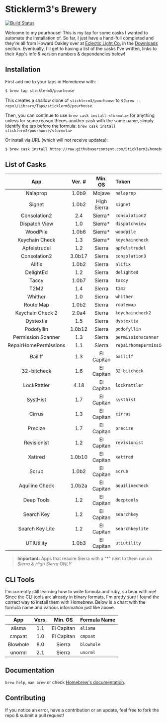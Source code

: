 # Sticklerm3's Brewery

[![Build Status](https://travis-ci.com/sticklerm3/homebrew-pourhouse.svg?branch=master)](https://travis-ci.com/sticklerm3/homebrew-pourhouse)

Welcome to my pourhouse! This is my tap for some casks I wanted to automate the installation of. So far, I just have a hand-full completed and they're all from Howard Oakley over at [Eclectic Light Co.][6f8d9867] in the [Downloads][02b6cdf0] section. Eventually, I'll get to having a list of the casks I've written, links to their App's info & version numbers & dependencies below!

## Installation

First add me to your taps in Homebrew with:

```sh
$ brew tap sticklerm3/pourhouse
```

This creates a shallow clone of `sticklerm3/pourhouse` to `$(brew --repo)/Library/Taps/sticklerm3/pourhouse`.

Then, you can continue to use `brew cask install <formula>` for anything unless for some reason theres another cask with the same name, simply identify the tap before the formula: `brew cask install sticklerm3/pourhouse/<formula>`

[6f8d9867]: https://eclecticlight.co "Eclectic Light Co"
[02b6cdf0]: https://eclecticlight.co/downloads/ "EC: Downloads"

Or install via URL (which will not receive updates):

```sh
$ brew cask install https://raw.githubusercontent.com/Sticklerm3/homebrew-pourhouse/master/Casks/<formula>.rb
```

## List of Casks

|          App          | Ver. # |   Min. OS   | Token                   |
| :-------------------: | :----: | :---------: | :---------------------- |
|       Nalaprop        | 1.0b9  |   Mojave    | `nalaprop`              |
|        Signet         | 1.0b2  | High Sierra | `signet`                |
|     Consolation2      |  2.4   |  Sierra\*   | `consolation2`          |
|     Dispatch View     |  1.0   |  Sierra\*   | `dispatchview`          |
|       WoodPile        | 1.0b6  |  Sierra\*   | `woodpile`              |
|    Keychain Check     |  1.3   |  Sierra\*   | `keychaincheck`         |
|     Apfelstrudel      |  1.2   |   Sierra    | `apfelstrudel`          |
|     Consolation2      | 3.0b17 |   Sierra    | `consolation3`          |
|        Alifix         | 1.0b2  |   Sierra    | `alifix`                |
|       DelightEd       |  1.2   |   Sierra    | `delighted`             |
|         Taccy         | 1.0b7  |   Sierra    | `taccy`                 |
|         T2M2          |  1.4   |   Sierra    | `t2m2`                  |
|        Whither        |  1.0   |   Sierra    | `whither`               |
|       Route Map       | 1.0b2  |   Sierra    | `routemap`              |
|   Keychain Check 2    | 2.0a4  |   Sierra    | `keychaincheck2`        |
|       Dystextia       |  1.5   |   Sierra    | `dystextia`             |
|      Podofyllin       | 1.0b12 |   Sierra    | `podofyllin`            |
|  Permission Scanner   |  1.3   |   Sierra    | `permissionscanner`     |
| RepairHomePermissions |  1.1   |   Sierra    | `repairhomepermissions` |
|        Bailiff        |  1.3   | El Capitan  | `bailiff`               |
|      32-bitcheck      |  1.6   | El Capitan  | `32-bitcheck`           |
|      LockRattler      |  4.18  | El Capitan  | `lockrattler`           |
|       SystHist        |  1.7   | El Capitan  | `systhist`              |
|        Cirrus         |  1.3   | El Capitan  | `cirrus`                |
|        Precize        |  1.7   | El Capitan  | `precize`               |
|      Revisionist      |  1.2   | El Capitan  | `revisionist`           |
|        Xattred        | 1.0b10 | El Capitan  | `xattred`               |
|         Scrub         | 1.0b2  | El Capitan  | `scrub`                 |
|    Aquiline Check     | 1.0b2a | El Capitan  | `aquilinecheck`         |
|      Deep Tools       |  1.2   | El Capitan  | `deeptools`             |
|      Search Key       |  1.2   | El Capitan  | `searchkey`             |
|    Search Key Lite    |  1.2   | El Capitan  | `searchkeylite`         |
|      UTIUtility       | 1.0b3  | El Capitan  | `utiutility`            |

> **Important:** Apps that reauire Sierra with a "\*" next to them run on _Sierra & High Sierra ONLY_

## CLI Tools

I'm currently still learning how to write formula and ruby, so bear with me! Since the CLI tools are already in binary formats, I'm pretty sure I found the correct way to install them with Homebrew. Below is a chart with the formula name and various information just like above.

|   App    | Vers. |  Min. OS   | Formula Name |
| :------: | :---: | :--------: | :----------- |
|  alisma  |  1.1  | El Capitan | `alisma`     |
| cmpxat |  1.0  | El Capitan | `cmpxat`     |
| Blowhole |  8.0  |   Sierra   | `blowhole`   |
|  unorml  |  2.1  |   Sierra   | `unorml`     |

## Documentation

`brew help`, `man brew` or check [Homebrew's documentation](https://docs.brew.sh).

## Contributing

If you notice an error, have a contribution or an update, feel free to fork the repo & submit a pull request!
